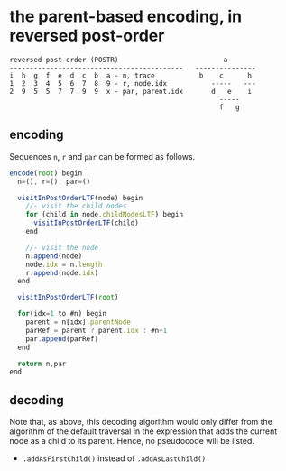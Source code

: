 
<!-- ======================================================================= -->
# the parent-based encoding, in reversed post-order

```
reversed post-order (POSTR)                          a
-------------------------------------------   ---------------
i  h  g  f  e  d  c  b  a - n, trace           b    c      h
1  2  3  4  5  6  7  8  9 - r, node.idx           -----   ---
2  9  5  5  7  7  9  9  x - par, parent.idx       d   e    i
                                                    -----
                                                    f   g
```

<!-- ======================================================================= -->
## encoding

Sequences `n`, `r` and `par` can be formed as follows.

```js
encode(root) begin
  n=(), r=(), par=()

  visitInPostOrderLTF(node) begin
    //- visit the child nodes
    for (child in node.childNodesLTF) begin
      visitInPostOrderLTF(child)
    end

    //- visit the node
    n.append(node)
    node.idx = n.length
    r.append(node.idx)
  end

  visitInPostOrderLTF(root)

  for(idx=1 to #n) begin
    parent = n[idx].parentNode
    parRef = parent ? parent.idx : #n+1
    par.append(parRef)
  end

  return n,par
end
```

<!-- ======================================================================= -->
## decoding

Note that, as above, this decoding algorithm would only differ from the
algorithm of the default traversal in the expression that adds the current
node as a child to its parent. Hence, no pseudocode will be listed.

* `.addAsFirstChild()` instead of `.addAsLastChild()`
